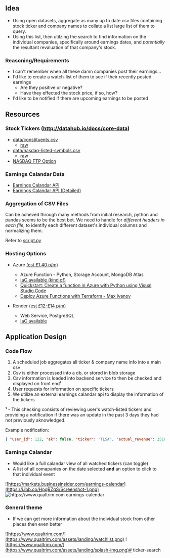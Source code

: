 ## Idea

- Using open datasets, aggregate as many up to date csv files containing stock ticker and company names to collate a list large list of them to query.
- Using this list, then utilzing the search to find information on the individual companies, specifically around earnings dates, and *potentially* the resultant revaluation of that company's stock.

### Reasoning/Requirements

- I can't remember when all these damn companies post their earnings...
- I'd like to create a watch-list of them to see if their recently posted earnings
    - Are they positive or negative?
    - Have they effected the stock price, if so, how?
- I'd like to be notified if there are upcoming earnings to be posted

## Resources

### Stock Tickers (http://datahub.io/docs/core-data)

- [data/constituents.csv](https://github.com/datasets/s-and-p-500-companies/blob/main/data/constituents.csv)
    - [raw](https://raw.githubusercontent.com/datasets/s-and-p-500-companies/refs/heads/main/data/constituents.csv)
- [data/nasdaq-listed-symbols.csv](https://github.com/datasets/nasdaq-listings/blob/main/data/nasdaq-listed.csv)
    - [raw](https://raw.githubusercontent.com/datasets/nasdaq-listings/master/data/nasdaq-listed.csv)
- [NASDAQ FTP Option](https://quant.stackexchange.com/a/9643)

### Earnings Calandar Data

- [Earnings Calandar API](https://api-ninjas.com/api/earningscalendar)
- [Earnings Calandar API (Detailed)](https://www.dolthub.com/repositories/post-no-preference/earnings)


### Aggregation of CSV Files

Can be acheved through many methods from initial research, python and pandas seems to be the best bet.
We need to handle for *different headers in each file*, to identify each different dataset's individual columns and normalizing them.

Refer to [script.py](./script.py)

### Hosting Options

- Azure [(est £1.40 p/m)](https://azure.com/e/a66ceffd3a0a4f629c2e51b67c01abd7)
  - Azure Function - Python, Storage Account, MongoDB Atlas
  - [IaC available (kind of)](https://registry.terraform.io/providers/hashicorp/azurerm/latest/docs)
  - [Quickstart: Create a function in Azure with Python using Visual Studio Code](https://learn.microsoft.com/en-us/azure/azure-functions/create-first-function-vs-code-python#deploy-the-project-to-azure)
  - [Deploy Azure Functions with Terraform - Max Ivanov](https://www.maxivanov.io/deploy-azure-functions-with-terraform/)

- Render [(est £12-£14 p/m)](https://render.com/pricing#static-sites)
  - Web Service, PostgreSQL
  - [IaC available](https://docs.render.com/blueprint-spec)

## Application Design

### Code Flow

1. A scheduled job aggregates all ticker & company name info into a main csv
2. Csv is either processed into a db, or stored in blob storage
3. Csv information is loaded into backend service to then be checked and displayed on front end**¹**
4. User requests for information on specific tickers
5. We utilize an external earnings calandar api to display the information of the tickers

**¹** - This checking consists of reviewing user's watch-listed tickers and providing a notification if there was an update in the past 3 days they had not previously aknowledged.
  
Example notification:
  ```json
  { "user_id": 122, "ak": false, "ticker": "TLSA", "actual_revenue": 25182000000, "estimated_revenue": 25468371161 }
  ```

### Earnings Calandar

- Would like a full calandar view of all watched tickers (can toggle)
- A list of all comapanies on the date selected **and** an option to click to that individual event

![https://markets.businessinsider.com/earnings-calendar](https://i.ibb.co/HpgBZqS/Screenshot-1.png)
![https://www.qualtrim.com earnings-calendar](https://i.ibb.co/vBt380D/Screenshot-1.png)


### General theme

- If we can get more information about the individual stock from other places then even better

![https://www.qualtrim.com/](https://www.qualtrim.com/assets/landing/watchlist.png)
![https://www.qualtrim.com/](https://www.qualtrim.com/assets/landing/splash-img.png)#   t i c k e r - s e a r c h  
 